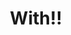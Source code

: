 --- 
title: "With!!"
publishdate: "2019-5-4T16:48:46+02:00"
src: "https://365manga.net/manga/with"
image: "https://data.365manga.net/images/thumbnails/19486-with.jpg"
description: "From Esthétique: Masago is an average student. Everything about her is average except for her older brother, Shirou. He’s the president of the student council and everyone admires him. One day, while walking home with her brother, they get into an accident and her brother dies saving her. After Shirou’s funeral, Masago goes to the house of her brother's best friend, claiming to be her older brother."
---